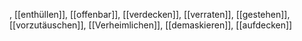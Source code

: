 , [[enthüllen]], [[offenbar]], [[verdecken]], [[verraten]], [[gestehen]], [[vorzutäuschen]], [[Verheimlichen]], [[demaskieren]], [[aufdecken]]